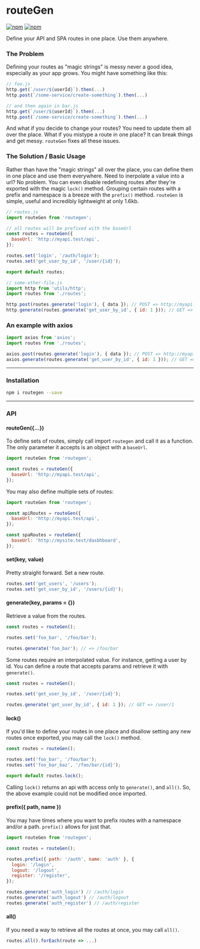 # routeGen

[![npm](https://img.shields.io/npm/v/routegen.svg?style=flat-square)](https://www.npmjs.com/package/routegen)
[![npm](https://img.shields.io/travis/drewjbartlett/routegen.svg?branch=master&style=flat-square)](https://www.npmjs.com/package/routegen)

Define your API and SPA routes in one place. Use them anywhere.

### The Problem

Defining your routes as "magic strings" is messy never a good idea, especially as your app grows. You might have something like this: 

```js
// foo.js
http.get(`/user/${userId}`).then(...)
http.post(`/some-service/create-something`).then(...)

// and then again in bar.js
http.get(`/user/${userId}`).then(...)
http.post(`/some-service/create-something`).then(...)
```
And what if you decide to change your routes? You need to update them all over the place. What if you mistype a route in one place? It can break things and get messy. `routeGen` fixes all these issues. 

### The Solution / Basic Usage

Rather than have the "magic strings" all over the place, you can define them in one place and use them everywhere. Need to inerpolate a value into a url? No problem. You can even disable redefining routes after they're exported with the magic `lock()` method. Grouping certain routes with a prefix and namespace is a breeze with the `prefix()` method. `routeGen` is simple, useful and incredibly lightweight at only 1.6kb.

```js
// routes.js
import routeGen from 'routegen';

// all routes will be prefixed with the baseUrl
const routes = routeGen({
  baseUrl: 'http://myapi.test/api',
});

routes.set('login', '/auth/login'); 
routes.set('get_user_by_id', '/user/{id}');

export default routes;
```

```js
// some-other-file.js
import http from 'utils/http';
import routes from './routes';

http.post(routes.generate('login'), { data }); // POST => http://myapi.test/api/auth/login
http.generate(routes.generate('get_user_by_id', { id: 1 })); // GET => http://myapi.test/api/user/1
```

### An example with axios

```js
import axios from 'axios';
import routes from './routes';

axios.post(routes.generate('login'), { data }); // POST => http://myapi.test/api/auth/login
axios.generate(routes.generate('get_user_by_id', { id: 1 })); // GET => http://myapi.test/api/user/1
```

___

### Installation 

```bash
npm i routegen --save
```

___

### API

#### routeGen({...})

To define sets of routes, simply call import `routegen` and call it as a function. The only parameter it accepts is an object with a `baseUrl`.

```js
import routeGen from 'routegen';

const routes = routeGen({
  baseUrl: 'http://myapi.test/api',
});
```

You may also define multiple sets of routes: 

```js
import routeGen from 'routegen';

const apiRoutes = routeGen({
  baseUrl: 'http://myapi.test/api',
});

const spaRoutes = routeGen({
  baseUrl: 'http://mysite.test/dasbhboard',
});

```

#### set(key, value)

Pretty straight forward. Set a new route.

```js
routes.set('get_users', '/users');
routes.set('get_user_by_id', '/users/{id}');
```

#### generate(key, params = {})

Retrieve a value from the routes. 

```js
const routes = routeGen();

routes.set('foo_bar', '/foo/bar');

routes.generate('foo_bar'); // => /foo/bar
```

Some routes require an interpolated value. For instance, getting a user by id. You can define a route that accepts params and retrieve it with `generate()`.

```js
const routes = routeGen();

routes.set('get_user_by_id', '/user/{id}');

routes.generate('get_user_by_id', { id: 1 }); // GET => /user/1
```

#### lock()

If you'd like to define your routes in one place and disallow setting any new routes once exported, you may call the `lock()` method.

```js
const routes = routeGen();

routes.set('foo_bar', '/foo/bar');
routes.set('foo_bar_baz', '/foo/bar/{id}');

export default routes.lock();
```

Calling `lock()` returns an api with access only to `generate()`, and `all()`. So, the above example could not be modified once imported.
 
#### prefix({ path, name })
 
You may have times where you want to prefix routes with a namespace and/or a path. `prefix()` allows for just that.

```js
import routeGen from 'routegen';

const routes = routeGen();

routes.prefix({ path: '/auth', name: 'auth' }, {
  login: '/login',
  logout: '/logout',
  register: '/register',
});

routes.generate('auth_login') // /auth/login
routes.generate('auth_logout') // /auth/logout
routes.generate('auth_register') // /auth/register
```

#### all()

If you need a way to retrieve all the routes at once, you may call `all()`. 

```js
routes.all().forEach(route => ...)
```
